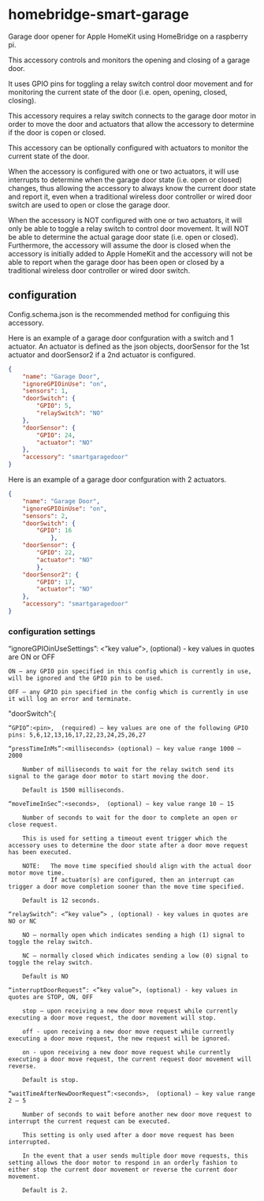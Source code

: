 # homebridge-smart-garage
 
Garage door opener for Apple HomeKit using HomeBridge on a raspberry pi.

This accessory controls and monitors the opening and closing of a garage door.

It uses GPIO pins for toggling a relay switch control door movement and for monitoring the current state of the door (i.e. open, opening, closed, closing).

This accessory requires a relay switch connects to the garage door motor in order to move the door and actuators that allow the accessory to determine if the door is copen or closed.

This accessory can be optionally configured with actuators to monitor the current state of the door. 

When the accessory is configured with one or two actuators, it will use interrupts to determine when the garage door state (i.e. open or closed) changes, thus allowing the accessory to always know the current door state and report it, even when a traditional wireless door controller or wired door switch are used to open or close the garage door.

When the accessory is NOT configured with one or two actuators, it will only be able to toggle a relay switch to control door movement. It will NOT be able to determine the actual garage door state (i.e. open or closed). Furthermore, the accessory will assume the door is closed when the accessory is initially added to Apple HomeKit and the accessory will not be able to report when the garage door has been open or closed by a traditional wireless door controller or wired door switch.

## configuration
Config.schema.json is the recommended method for configuing this accessory.

Here is an example of a garage door confguration with a switch and 1 actuator. An actuator is defined as the json objects, doorSensor for the 1st actuator and doorSensor2 if a 2nd actuator is configured.
```json
{
    "name": "Garage Door",
    "ignoreGPIOinUse": "on",
    "sensors": 1,
    "doorSwitch": {
        "GPIO": 5,
        "relaySwitch": "NO"
    },
    "doorSensor": {
        "GPIO": 24,
        "actuator": "NO"
    },
    "accessory": "smartgaragedoor"
}
```
Here is an example of a garage door confguration with 2 actuators.
```json
{
    "name": "Garage Door",
    "ignoreGPIOinUse": "on",
    "sensors": 2,
    "doorSwitch": {
        "GPIO": 16
            },
    "doorSensor": {
        "GPIO": 22,
        "actuator": "NO"
        },
    "doorSensor2": {
        "GPIO": 17,
        "actuator": "NO"
    },
    "accessory": "smartgaragedoor"
}
```
### configuration settings

“ignoreGPIOinUseSettings”: <”key value”>, (optional) - key values in quotes are ON or OFF

    ON – any GPIO pin specified in this config which is currently in use, will be ignored and the GPIO pin to be used.

    OFF – any GPIO pin specified in the config which is currently in use it will log an error and terminate.

"doorSwitch”:{

    “GPIO”:<pin>,  (required) – key values are one of the following GPIO pins: 5,6,12,13,16,17,22,23,24,25,26,27

    “pressTimeInMs”:<milliseconds> (optional) – key value range 1000 – 2000

        Number of milliseconds to wait for the relay switch send its signal to the garage door motor to start moving the door.

        Default is 1500 milliseconds.

    “moveTimeInSec”:<seconds>,  (optional) – key value range 10 – 15

        Number of seconds to wait for the door to complete an open or close request.

        This is used for setting a timeout event trigger which the accessory uses to determine the door state after a door move request has been executed.

        NOTE:   The move time specified should align with the actual door motor move time. 
                If actuator(s) are configured, then an interrupt can trigger a door move completion sooner than the move time specified. 
        
        Default is 12 seconds.
    
    “relaySwitch”: <”key value”> , (optional) - key values in quotes are NO or NC

        NO – normally open which indicates sending a high (1) signal to toggle the relay switch.

        NC – normally closed which indicates sending a low (0) signal to toggle the relay switch.

        Default is NO

    “interruptDoorRequest”: <”key value”>, (optional) - key values in quotes are STOP, ON, OFF

        stop – upon receiving a new door move request while currently executing a door move request, the door movement will stop.

        off - upon receiving a new door move request while currently executing a door move request, the new request will be ignored.

        on - upon receiving a new door move request while currently executing a door move request, the current request door movement will reverse.

        Default is stop.
    
    “waitTimeAfterNewDoorRequest”:<seconds>,  (optional) – key value range 2 – 5

        Number of seconds to wait before another new door move request to interrupt the current request can be executed.

        This setting is only used after a door move request has been interrupted.

        In the event that a user sends multiple door move requests, this setting allows the door motor to respond in an orderly fashion to either stop the current door movement or reverse the current door movement.

        Default is 2.